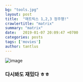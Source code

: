 ```yaml
---
bg: "tools.jpg"
layout: post
title:  "매트릭스 1,2,3 정주행!"
crawlertitle: "matrix"
summary: "matrix"
date:   2019-01-07 20:09:47 +0700
categories: posts
tags: ['movies']
author: tantlus
---
```


![image](https://user-images.githubusercontent.com/36956794/50768815-3cd59b80-12c5-11e9-84d7-2863ccfe1176.png)

### 다시봐도 재밌다 ㅎㅎ
